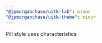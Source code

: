 ```yaml
---
"@jpmorganchase/uitk-lab": minor
"@jpmorganchase/uitk-theme": minor
---
```


Pill style uses characteristics
